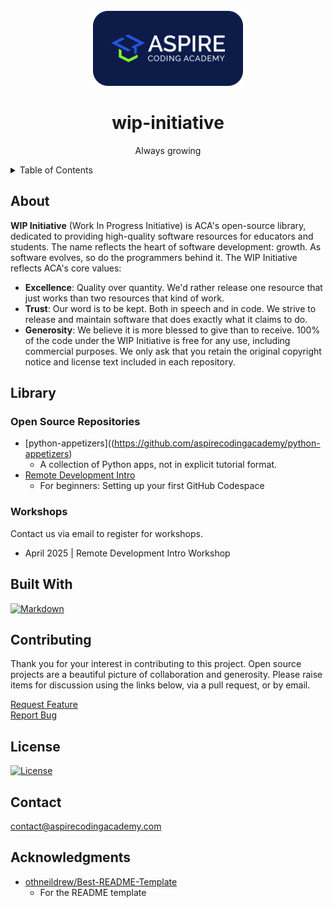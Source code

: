 <!--
MIT License

Copyright (c) 2025 Aspire Coding Academy LLC

Permission is hereby granted, free of charge, to any person obtaining a copy
of this software and associated documentation files (the "Software"), to deal
in the Software without restriction, including without limitation the rights
to use, copy, modify, merge, publish, distribute, sublicense, and/or sell
copies of the Software, and to permit persons to whom the Software is
furnished to do so, subject to the following conditions:

The above copyright notice and this permission notice shall be included in all
copies or substantial portions of the Software.

THE SOFTWARE IS PROVIDED "AS IS", WITHOUT WARRANTY OF ANY KIND, EXPRESS OR
IMPLIED, INCLUDING BUT NOT LIMITED TO THE WARRANTIES OF MERCHANTABILITY,
FITNESS FOR A PARTICULAR PURPOSE AND NONINFRINGEMENT. IN NO EVENT SHALL THE
AUTHORS OR COPYRIGHT HOLDERS BE LIABLE FOR ANY CLAIM, DAMAGES OR OTHER
LIABILITY, WHETHER IN AN ACTION OF CONTRACT, TORT OR OTHERWISE, ARISING FROM,
OUT OF OR IN CONNECTION WITH THE SOFTWARE OR THE USE OR OTHER DEALINGS IN THE
SOFTWARE.

<!-- PROJECT LOGO -->
<br />
<div align="center">
  <a href="https://aspirecodingacademy.com">
    <img src="readme-assets/background_navy_rounded.svg" alt="Logo" width="240">
  </a>
  <h1 align="center">wip-initiative</h1>

  <p align="center">Always growing</p>
</div>

<!-- TABLE OF CONTENTS -->
<details>
  <summary>Table of Contents</summary>
  <ol>
    <li><a href="#about">About</a></li>
    <li><a href="#library">Library</a></li>
    <li><a href="#built-with">Built With</a></li>
    <li><a href="#contributing">Contributing</a></li>
    <li><a href="#license">License</a></li>
    <li><a href="#contact">Contact</a></li>
    <li><a href="#acknowledgments">Acknowledgments</a></li>
  </ol>
</details>

## About

**WIP Initiative** (Work In Progress Initiative) is ACA's open-source library, dedicated to providing high-quality software resources for educators and students. The name reflects the heart of software development: growth. As software evolves, so do the programmers behind it. The WIP Initiative reflects ACA's core values:

-   **Excellence**: Quality over quantity. We'd rather release one resource that just works than two resources that kind of work.
-   **Trust**: Our word is to be kept. Both in speech and in code. We strive to release and maintain software that does exactly what it claims to do.
-   **Generosity**: We believe it is more blessed to give than to receive. 100% of the code under the WIP Initiative is free for any use, including commercial purposes. We only ask that you retain the original copyright notice and license text included in each repository.

## Library

### Open Source Repositories

-   [python-appetizers]((https://github.com/aspirecodingacademy/python-appetizers)
    -   A collection of Python apps, not in explicit tutorial format.
-   [Remote Development Intro](https://github.com/aspirecodingacademy/remote-development-intro)
    -   For beginners: Setting up your first GitHub Codespace

### Workshops

Contact us via email to register for workshops.

-   April 2025 | Remote Development Intro Workshop

## Built With

[![Markdown][markdown-shield]][markdown-url]

## Contributing

Thank you for your interest in contributing to this project. Open source projects are a beautiful picture of collaboration and generosity. Please raise items for discussion using the links below, via a pull request, or by email.

[Request Feature][feature-request-url]<br>
[Report Bug][bug-report-url]

## License

[![License][license-shield]][license-url]

## Contact

[contact@aspirecodingacademy.com](mailto:hello@aspirecodingacademy.com)

## Acknowledgments

-   [othneildrew/Best-README-Template][readme-template-url]
    -   For the README template

<!-- MARKDOWN LINKS -->
<!-- https://www.markdownguide.org/basic-syntax/#reference-style-links -->

<!-- aca -->

[aspirecodingacademy-url]: https://aspirecodingacademy.com
[wip-initiative-url]: https://github.com/aspirecodingacademy/wip-initiative

<!-- repo -->

[feature-request-url]: https://github.com/aspirecodingacademy/wip-initiative/issues/new?labels=enhancement&template=feature-request---.md
[bug-report-url]: https://github.com/aspirecodingacademy/wip-initiative/issues/new?labels=bug&template=bug-report---.md

<!-- about -->

[product-screenshot]: readme-assets/screenshot.png

<!-- usage -->

[usage-screenshot]: readme-assets/screenshot.png

<!-- built_with -->

[python-shield]: https://img.shields.io/badge/python-3670A0?style=for-the-badge&logo=python&logoColor=ffdd54
[python-url]: https://python.org/
[react-shield]: https://img.shields.io/badge/React-20232A?style=for-the-badge&logo=react&logoColor=61DAFB
[react-url]: https://reactjs.org/
[markdown-shield]: https://img.shields.io/badge/markdown-%23000000.svg?style=for-the-badge&logo=markdown&logoColor=white
[markdown-url]: https://www.markdownguide.org/

<!-- license -->

[license-shield]: https://img.shields.io/github/license/aspirecodingacademy/wip-initiative.svg?style=for-the-badge
[license-url]: https://github.com/aspirecodingacademy/wip-initiative/blob/master/LICENSE.txt

<!-- acknowledgements -->

[readme-template-url]: https://github.com/othneildrew/Best-README-Template
